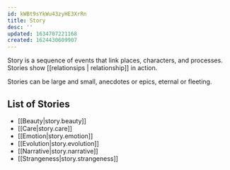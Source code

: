 ```yaml
---
id: kWBt9sYkWu43zyHE3XrRn
title: Story
desc: ''
updated: 1634707221168
created: 1624430609907
---
```

Story is a sequence of events that link places, characters, and processes. Stories show [[relationsips | relationship]] in action.

Stories can be large and small, anecdotes or epics, eternal or fleeting.

## List of Stories

- [[Beauty|story.beauty]]
- [[Care|story.care]]
- [[Emotion|story.emotion]]
- [[Evolution|story.evolution]]
- [[Narrative|story.narrative]]
- [[Strangeness|story.strangeness]]
